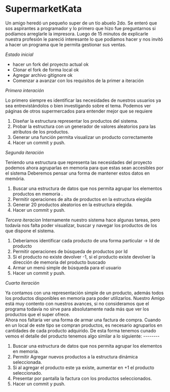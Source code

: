 # SupermarketKata

Un amigo heredó un pequeño super de un tío abuelo 2do.  Se enteró que sos aspirantes a programador y lo primero que hizo fue preguntarnos si podíamos arreglarle la impresora. Luego de 15 minutos de explicarle nuestra profesión le pareció interesante lo que podíamos hacer y nos invitó a hacer un programa que le permita gestionar sus ventas. 

*Estado inicial*

- hacer un fork del proyecto actual ok
- Clonar el fork de forma local ok
- Agregar archivo gitignore ok
- Comenzar a avanzar con los requisitos de la primer a iteración

*Primera  interación*

Lo primero siempre es identificar las necesidades de nuestros usuarios ya sea entrevistándolos o bien investigando sobre el tema.
Podemos ver páginas de otros supermercados para entender mejor que se requiere

1. Diseñar la estructura representar los productos del sistema.
2. Probar la estructura con un generador de valores aleatorios para las atributos de los productos. 
3. Generar una función permita visualizar un producto correctamente
4. Hacer un commit y push. 

*Segunda iteración* 

Teniendo una estructura que representa las necesidades del proyecto podemos ahora agruparlas en memoria para que estas sean accesibles por el sistema
Deberemos pensar una forma de mantener estos datos en memória. 

1. Buscar una estructura de datos que nos permita agrupar los elementos productos en memoria .
2. Permitir operaciones de alta de productos en la estructura elegida
3. Generar 20 productos aleatorios en la estructura elegida. 
4. Hacer un commit y push. 

*Tercera iteracion* 
Internamente nuestro sistema hace algunas tareas, pero todavía nos falta poder visualizar, buscar y navegar los productos de los que dispone el sistema.

1. Deberíamos identificar cada producto de una forma particular -> Id de producto
2. Permitir operaciones de búsqueda de productos por Id
3. Si el producto no existe devolver -1, si el producto existe devolver la dirección de memoria del producto buscado
4. Armar un menú simple de búsqueda para el usuario   
5. Hacer un commit y push. 

*Cuarta iteración*

Ya contamos con una representación simple de un producto, además todos los productos disponibles en memoria para poder utilizarlos.
Nuestro Amigo está muy contento con nuestros avances, si no consideramos que el programa todavía no sirve para absolutamente nada más que ver los productos que el super ofrece.  
Ahora nos faltaría ver una forma de armar una factura de compra. Cuando en un local de este tipo se compran productos, es necesario agruparlos en cantidades de cada producto adquirido.
De esta forma tenemos cunado vemos el detalle del producto tenemos algo similar a lo siguiente: 
 <cantidad> <Nombre producto> -------- <Precio Unitario> 

1. Buscar una estructura de datos que nos permita agrupar los elementos en memoria.
2. Permitir Agregar nuevos productos a la estructura dinámica seleccionada.
3. Si al agregar el producto este ya existe, aumentar en +1 el producto seleccionado.
2. Presentar por pantalla la factura con los productos seleccionados.
4. Hacer un commit y push. 
